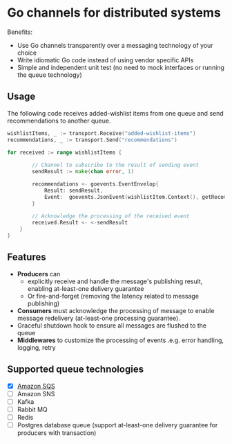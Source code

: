 # Go channels for distributed systems

Benefits:
* Use Go channels transparently over a messaging technology of your choice
* Write idiomatic Go code instead of using vendor specific APIs
* Simple and independent unit test (no need to mock interfaces or running the queue technology)

## Usage

The following code receives added-wishlist items from one queue and send recommendations to another queue.

```go
wishlistItems, _ := transport.Receive("added-wishlist-items")
recommendations, _ := transport.Send("recommendations")

for received := range wishlistItems {
        
        // Channel to subscribe to the result of sending event 
        sendResult := make(chan error, 1)

        recommendations <- goevents.EventEnvelop{
            Result: sendResult,
            Event:  goevents.JsonEvent(wishlistItem.Context(), getRecommendation(wishlistItem.Event)),
        }
        
        // Acknowledge the processing of the received event
        received.Result <- <-sendResult
    }
}
```

## Features

+ **Producers** can 
  + explicitly receive and handle the message's publishing result, enabling at-least-one delivery guarantee
  + Or fire-and-forget (removing the latency related to message publishing)
+ **Consumers** must acknowledge the processing of message to enable message redelivery (at-least-one processing guarantee).
+ Graceful shutdown hook to ensure all messages are flushed to the queue
+ **Middlewares** to customize the processing of events .e.g. error handling, logging, retry

## Supported queue technologies

+ [x] [Amazon SQS](https://aws.amazon.com/sqs/)
+ [ ] Amazon SNS
+ [ ] Kafka
+ [ ] Rabbit MQ
+ [ ] Redis
+ [ ] Postgres database queue (support at-least-one delivery guarantee for producers with transaction)
